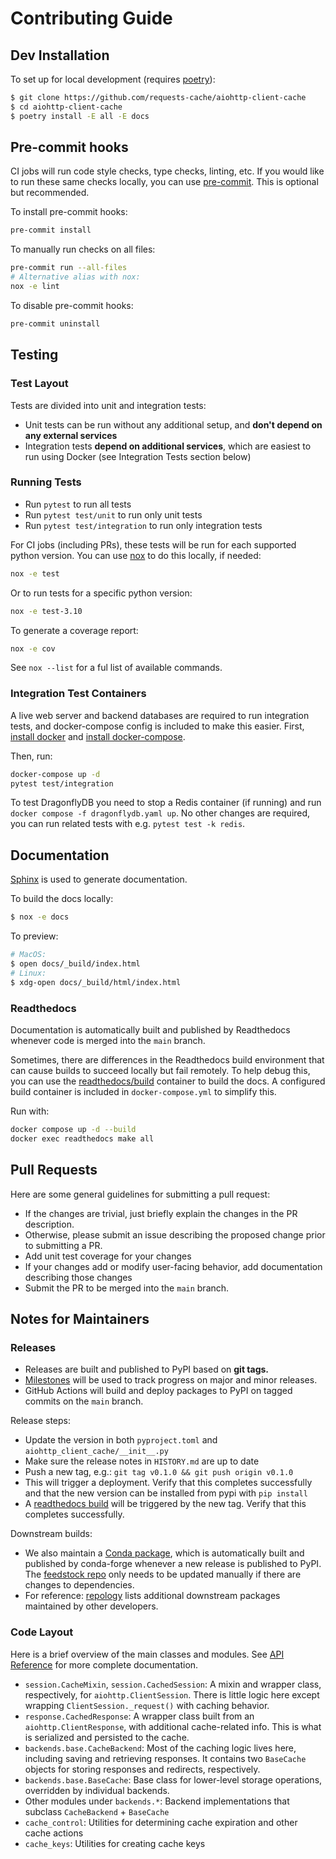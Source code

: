# Contributing Guide

## Dev Installation

To set up for local development (requires [poetry](https://python-poetry.org/docs/#installation)):

```bash
$ git clone https://github.com/requests-cache/aiohttp-client-cache
$ cd aiohttp-client-cache
$ poetry install -E all -E docs
```

## Pre-commit hooks

CI jobs will run code style checks, type checks, linting, etc. If you would like to run these same
checks locally, you can use [pre-commit](https://github.com/pre-commit/pre-commit).
This is optional but recommended.

To install pre-commit hooks:

```bash
pre-commit install
```

To manually run checks on all files:

```bash
pre-commit run --all-files
# Alternative alias with nox:
nox -e lint
```

To disable pre-commit hooks:

```bash
pre-commit uninstall
```

## Testing

### Test Layout

Tests are divided into unit and integration tests:

- Unit tests can be run without any additional setup, and **don't depend on any external services**
- Integration tests **depend on additional services**, which are easiest to run using Docker
  (see Integration Tests section below)

### Running Tests

- Run `pytest` to run all tests
- Run `pytest test/unit` to run only unit tests
- Run `pytest test/integration` to run only integration tests

For CI jobs (including PRs), these tests will be run for each supported python version.
You can use [nox](https://nox.thea.codes) to do this locally, if needed:

```bash
nox -e test
```

Or to run tests for a specific python version:

```bash
nox -e test-3.10
```

To generate a coverage report:

```bash
nox -e cov
```

See `nox --list` for a ful list of available commands.

### Integration Test Containers

A live web server and backend databases are required to run integration tests, and docker-compose
config is included to make this easier. First, [install docker](https://docs.docker.com/get-docker/)
and [install docker-compose](https://docs.docker.com/compose/install/).

Then, run:

```bash
docker-compose up -d
pytest test/integration
```

To test DragonflyDB you need to stop a Redis container (if running) and run `docker compose -f dragonflydb.yaml up`.
No other changes are required, you can run related tests with e.g. `pytest test -k redis`.

## Documentation

[Sphinx](http://www.sphinx-doc.org/en/master/) is used to generate documentation.

To build the docs locally:

```bash
$ nox -e docs
```

To preview:

```bash
# MacOS:
$ open docs/_build/index.html
# Linux:
$ xdg-open docs/_build/html/index.html
```

### Readthedocs

Documentation is automatically built and published by Readthedocs whenever code is merged into the
`main` branch.

Sometimes, there are differences in the Readthedocs build environment that can cause builds to
succeed locally but fail remotely. To help debug this, you can use the
[readthedocs/build](https://github.com/readthedocs/readthedocs-docker-images) container to build
the docs. A configured build container is included in `docker-compose.yml` to simplify this.

Run with:

```bash
docker compose up -d --build
docker exec readthedocs make all
```

## Pull Requests

Here are some general guidelines for submitting a pull request:

- If the changes are trivial, just briefly explain the changes in the PR description.
- Otherwise, please submit an issue describing the proposed change prior to submitting a PR.
- Add unit test coverage for your changes
- If your changes add or modify user-facing behavior, add documentation describing those changes
- Submit the PR to be merged into the `main` branch.

## Notes for Maintainers

### Releases

- Releases are built and published to PyPI based on **git tags.**
- [Milestones](https://github.com/requests-cache/aiohttp-client-cache/milestones) will be used to track
  progress on major and minor releases.
- GitHub Actions will build and deploy packages to PyPI on tagged commits
  on the `main` branch.

Release steps:

- Update the version in both `pyproject.toml` and `aiohttp_client_cache/__init__.py`
- Make sure the release notes in `HISTORY.md` are up to date
- Push a new tag, e.g.: `git tag v0.1.0 && git push origin v0.1.0`
- This will trigger a deployment. Verify that this completes successfully and that the new version can be installed from pypi with `pip install`
- A [readthedocs build](https://readthedocs.org/projects/aiohttp-client-cache/builds/) will be triggered by the new tag. Verify that this completes successfully.

Downstream builds:

- We also maintain a [Conda package](https://anaconda.org/conda-forge/aiohttp-client-cache), which is automatically built and published by conda-forge whenever a new release is published to PyPI. The [feedstock repo](https://github.com/conda-forge/aiohttp-client-cache-feedstock) only needs to be updated manually if there are changes to dependencies.
- For reference: [repology](https://repology.org/project/python:aiohttp-client-cache) lists additional downstream packages maintained by other developers.

### Code Layout

Here is a brief overview of the main classes and modules. See [API Reference](https://aiohttp-client-cache.readthedocs.io/en/latest/reference.html) for more complete documentation.

- `session.CacheMixin`, `session.CachedSession`: A mixin and wrapper class, respectively, for `aiohttp.ClientSession`. There is little logic here except wrapping `ClientSession._request()` with caching behavior.
- `response.CachedResponse`: A wrapper class built from an `aiohttp.ClientResponse`, with additional cache-related info. This is what is serialized and persisted to the cache.
- `backends.base.CacheBackend`: Most of the caching logic lives here, including saving and retrieving responses. It contains two `BaseCache` objects for storing responses and redirects, respectively.
- `backends.base.BaseCache`: Base class for lower-level storage operations, overridden by individual backends.
- Other modules under `backends.*`: Backend implementations that subclass `CacheBackend` + `BaseCache`
- `cache_control`: Utilities for determining cache expiration and other cache actions
- `cache_keys`: Utilities for creating cache keys
